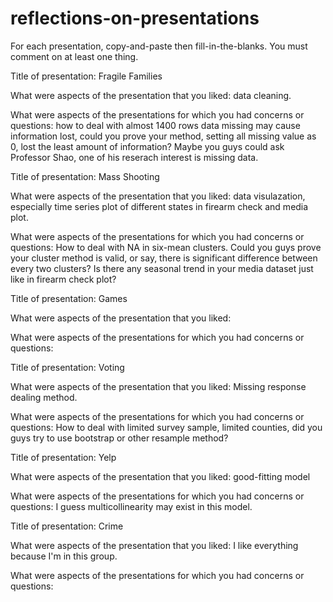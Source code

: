 # reflections-on-presentations

For each presentation, copy-and-paste then fill-in-the-blanks.  You must comment on at least one thing. 



Title of presentation: Fragile Families

What were aspects of the presentation that you liked: 
data cleaning.

What were aspects of the presentations for which you had concerns or questions: 
how to deal with almost 1400 rows data missing may cause information lost, could you prove your method, setting all missing value as 0, lost the least amount of information? Maybe you guys could ask Professor Shao, one of his reserach interest is missing data.





Title of presentation: Mass Shooting

What were aspects of the presentation that you liked:
data visulazation, especially time series plot of different states in firearm check and media plot.

What were aspects of the presentations for which you had concerns or questions:
How to deal with NA in six-mean clusters.
Could you guys prove your cluster method is valid, or say, there is significant difference between every two clusters?
Is there any seasonal trend in your media dataset just like in firearm check plot?



Title of presentation: Games

What were aspects of the presentation that you liked: 

What were aspects of the presentations for which you had concerns or questions:





Title of presentation: Voting

What were aspects of the presentation that you liked: Missing response dealing method.

What were aspects of the presentations for which you had concerns or questions:
How to deal with limited survey sample, limited counties, did you guys try to use bootstrap or other resample method?




Title of presentation: Yelp

What were aspects of the presentation that you liked: good-fitting model

What were aspects of the presentations for which you had concerns or questions:
I guess multicollinearity may exist in this model.



Title of presentation: Crime

What were aspects of the presentation that you liked: I like everything because I'm in this group.

What were aspects of the presentations for which you had concerns or questions:

